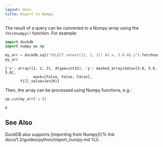 ```yaml
---
layout: docu
title: Export to Numpy
---
```


The result of a query can be converted to a Numpy array using the `fetchnumpy()` function. For example:

```python
import duckdb
import numpy as np

my_arr = duckdb.sql("SELECT unnest([1, 2, 3]) AS x, 5.0 AS y").fetchnumpy()
my_arr
```

```text
{'x': array([1, 2, 3], dtype=int32), 'y': masked_array(data=[5.0, 5.0, 5.0],
             mask=[False, False, False],
       fill_value=1e+20)}
```

Then, the array can be processed using Numpy functions, e.g.:

```python
np.sum(my_arr['x'])
```

```text
6
```

## See Also

DuckDB also supports [importing from Numpy]({% link docs/1.2/guides/python/import_numpy.md %}).